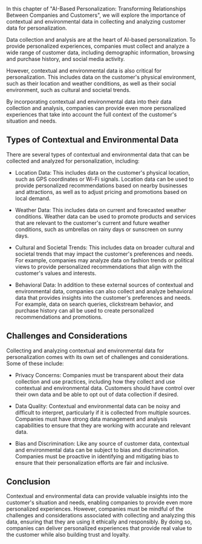 
In this chapter of "AI-Based Personalization: Transforming Relationships Between Companies and Customers", we will explore the importance of contextual and environmental data in collecting and analyzing customer data for personalization.

Data collection and analysis are at the heart of AI-based personalization. To provide personalized experiences, companies must collect and analyze a wide range of customer data, including demographic information, browsing and purchase history, and social media activity.

However, contextual and environmental data is also critical for personalization. This includes data on the customer's physical environment, such as their location and weather conditions, as well as their social environment, such as cultural and societal trends.

By incorporating contextual and environmental data into their data collection and analysis, companies can provide even more personalized experiences that take into account the full context of the customer's situation and needs.

Types of Contextual and Environmental Data
------------------------------------------

There are several types of contextual and environmental data that can be collected and analyzed for personalization, including:

* Location Data: This includes data on the customer's physical location, such as GPS coordinates or Wi-Fi signals. Location data can be used to provide personalized recommendations based on nearby businesses and attractions, as well as to adjust pricing and promotions based on local demand.

* Weather Data: This includes data on current and forecasted weather conditions. Weather data can be used to promote products and services that are relevant to the customer's current and future weather conditions, such as umbrellas on rainy days or sunscreen on sunny days.

* Cultural and Societal Trends: This includes data on broader cultural and societal trends that may impact the customer's preferences and needs. For example, companies may analyze data on fashion trends or political views to provide personalized recommendations that align with the customer's values and interests.

* Behavioral Data: In addition to these external sources of contextual and environmental data, companies can also collect and analyze behavioral data that provides insights into the customer's preferences and needs. For example, data on search queries, clickstream behavior, and purchase history can all be used to create personalized recommendations and promotions.

Challenges and Considerations
-----------------------------

Collecting and analyzing contextual and environmental data for personalization comes with its own set of challenges and considerations. Some of these include:

* Privacy Concerns: Companies must be transparent about their data collection and use practices, including how they collect and use contextual and environmental data. Customers should have control over their own data and be able to opt out of data collection if desired.

* Data Quality: Contextual and environmental data can be noisy and difficult to interpret, particularly if it is collected from multiple sources. Companies must have strong data management and analysis capabilities to ensure that they are working with accurate and relevant data.

* Bias and Discrimination: Like any source of customer data, contextual and environmental data can be subject to bias and discrimination. Companies must be proactive in identifying and mitigating bias to ensure that their personalization efforts are fair and inclusive.

Conclusion
----------

Contextual and environmental data can provide valuable insights into the customer's situation and needs, enabling companies to provide even more personalized experiences. However, companies must be mindful of the challenges and considerations associated with collecting and analyzing this data, ensuring that they are using it ethically and responsibly. By doing so, companies can deliver personalized experiences that provide real value to the customer while also building trust and loyalty.
